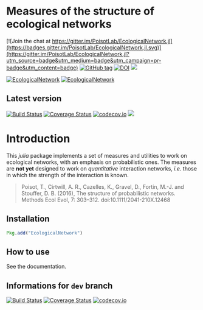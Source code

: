 # Measures of the structure of ecological networks

[![Join the chat at https://gitter.im/PoisotLab/EcologicalNetwork.jl](https://badges.gitter.im/PoisotLab/EcologicalNetwork.jl.svg)](https://gitter.im/PoisotLab/EcologicalNetwork.jl?utm_source=badge&utm_medium=badge&utm_campaign=pr-badge&utm_content=badge)
[![GitHub tag](https://img.shields.io/github/tag/PoisotLab/EcologicalNetwork.jl.svg)]()
[![DOI](https://zenodo.org/badge/25148478.svg)](https://zenodo.org/badge/latestdoi/25148478)
[![](https://img.shields.io/badge/docs-stable-blue.svg)](https://PoisotLab.github.io/EcologicalNetwork.jl/stable)

[![EcologicalNetwork](http://pkg.julialang.org/badges/EcologicalNetwork_0.5.svg)](http://pkg.julialang.org/?pkg=EcologicalNetwork)
[![EcologicalNetwork](http://pkg.julialang.org/badges/EcologicalNetwork_0.6.svg)](http://pkg.julialang.org/?pkg=EcologicalNetwork)

## Latest version

[![Build Status](https://travis-ci.org/PoisotLab/EcologicalNetwork.jl.svg?branch=master)](https://travis-ci.org/PoisotLab/EcologicalNetwork.jl)
[![Coverage Status](https://coveralls.io/repos/PoisotLab/EcologicalNetwork.jl/badge.svg?branch=master&service=github)](https://coveralls.io/github/PoisotLab/EcologicalNetwork.jl?branch=master)
[![codecov.io](http://codecov.io/github/PoisotLab/EcologicalNetwork.jl/coverage.svg?branch=master)](http://codecov.io/github/PoisotLab/EcologicalNetwork.jl?branch=master)
[![](https://img.shields.io/badge/docs-latest-blue.svg)](https://PoisotLab.github.io/EcologicalNetwork.jl/latest)

# Introduction

This *julia* package implements a set of measures and utilities to work on
ecological networks, with an emphasis on probabilistic ones. The measures
are **not yet** designed to work on *quantitative* interaction networks,
*i.e.* those in which the strength of the interaction is known.

> Poisot, T., Cirtwill, A. R., Cazelles, K., Gravel, D., Fortin, M.-J. and
> Stouffer, D. B. (2016), The structure of probabilistic networks. Methods Ecol
> Evol, 7: 303–312. doi:10.1111/2041-210X.12468

## Installation

``` julia
Pkg.add("EcologicalNetwork")
```

## How to use

See the documentation.

## Informations for `dev` branch

[![Build Status](https://travis-ci.org/PoisotLab/EcologicalNetwork.jl.svg?branch=dev)](https://travis-ci.org/PoisotLab/EcologicalNetwork.jl)
[![Coverage Status](https://coveralls.io/repos/PoisotLab/EcologicalNetwork.jl/badge.svg?branch=dev&service=github)](https://coveralls.io/github/PoisotLab/EcologicalNetwork.jl?branch=dev)
[![codecov.io](http://codecov.io/github/PoisotLab/EcologicalNetwork.jl/coverage.svg?branch=dev)](http://codecov.io/github/PoisotLab/EcologicalNetwork.jl?branch=dev)
